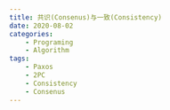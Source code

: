 ```yaml
---
title: 共识(Consenus)与一致(Consistency)
date: 2020-08-02
categories:  
    - Programing
    - Algorithm
tags:
	- Paxos
    - 2PC
    - Consistency
    - Consenus
---
```


